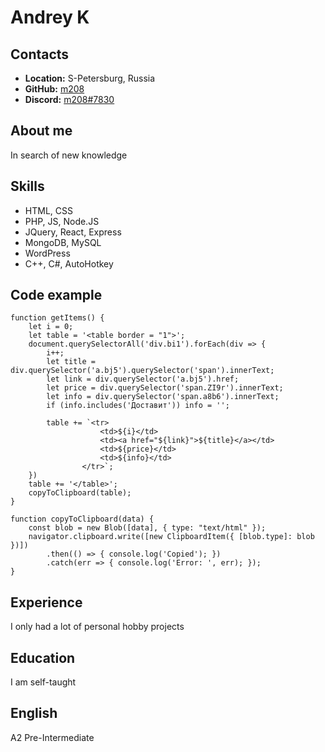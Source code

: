 # Andrey K
## Contacts 
* __Location:__ S-Petersburg, Russia
* __GitHub:__ [m208](https://github.com/m208)
* __Discord:__ [m208#7830](https://discordapp.com/users/160452172935462912)
## About me
In search of new knowledge
## Skills
* HTML, CSS
* PHP, JS, Node.JS
* JQuery, React, Express
* MongoDB, MySQL
* WordPress
* C++, C#, AutoHotkey
## Code example
```
function getItems() {
    let i = 0;
    let table = '<table border = "1">';
    document.querySelectorAll('div.bi1').forEach(div => {
        i++;
        let title = div.querySelector('a.bj5').querySelector('span').innerText;
        let link = div.querySelector('a.bj5').href;
        let price = div.querySelector('span.ZI9r').innerText;
        let info = div.querySelector('span.a8b6').innerText;
        if (info.includes('Доставит')) info = '';

        table += `<tr>
                    <td>${i}</td>
                    <td><a href="${link}">${title}</a></td>
                    <td>${price}</td>
                    <td>${info}</td>
                </tr>`;
    })
    table += '</table>';
    copyToClipboard(table);
}

function copyToClipboard(data) {
    const blob = new Blob([data], { type: "text/html" });
    navigator.clipboard.write([new ClipboardItem({ [blob.type]: blob })])
        .then(() => { console.log('Copied'); })
        .catch(err => { console.log('Error: ', err); });
}
```
## Experience
I only had a lot of personal hobby projects
## Education
I am self-taught
## English
A2 Pre-Intermediate